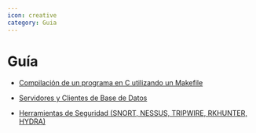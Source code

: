 ```yaml
---
icon: creative
category: Guia
---
```


# Guía

- [Compilación de un programa en C utilizando un Makefile](makefile.md)

- [Servidores y Clientes de Base de Datos](ABD.md)

- [Herramientas de Seguridad (SNORT, NESSUS, TRIPWIRE, RKHUNTER, HYDRA)](https://www.dropbox.com/s/84gl6ea0ls0xksy/Plantilla%20Trabajo%20Grupal%201.pdf?dl=0)